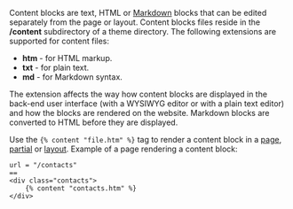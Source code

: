 Content blocks are text, HTML or [Markdown](http://daringfireball.net/projects/markdown/syntax) blocks that can be edited separately from the page or layout. Content blocks files reside in the **/content** subdirectory of a theme directory. The following extensions are supported for content files:

- **htm** - for HTML markup.
- **txt** - for plain text.
- **md** - for Markdown syntax.

The extension affects the way how content blocks are displayed in the back-end user interface (with a WYSIWYG editor or with a plain text editor) and how the blocks are rendered on the website. Markdown blocks are converted to HTML before they are displayed.

Use the `{% content "file.htm" %}` tag to render a content block in a [page](pages), [partial](partials) or [layout](layouts). Example of a page rendering a content block:

    url = "/contacts"
    ==
    <div class="contacts">
        {% content "contacts.htm" %}
    </div>
